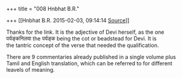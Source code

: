 +++
title = "008 Hnbhat B.R."

+++
[[Hnbhat B.R.	2015-02-03, 09:14:14 [Source](https://groups.google.com/g/samskrita/c/J9yGb5X3GMU)]]



Thanks for the link. It is the adjective of Devi herself, as the one  
पर्यङ्कनिलया the पर्यङ्क being the cot or beadstead for Devi. It is  
the tantric concept of the verse that needed the qualification.  
  
There are 9 commentaries already published in a single volume plus  
Tamil and English translation, which can be referred to for different  
leavels of meaning.  

